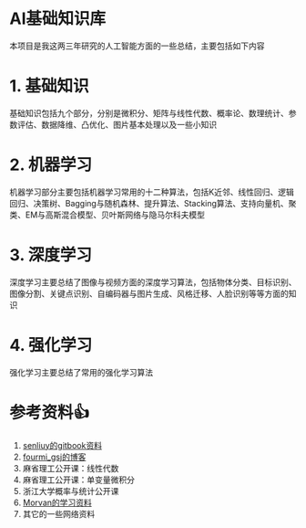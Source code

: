 AI基础知识库
===
本项目是我这两三年研究的人工智能方面的一些总结，主要包括如下内容
# 1. 基础知识
基础知识包括九个部分，分别是微积分、矩阵与线性代数、概率论、数理统计、参数评估、数据降维、凸优化、图片基本处理以及一些小知识

# 2. 机器学习
机器学习部分主要包括机器学习常用的十二种算法，包括K近邻、线性回归、逻辑回归、决策树、Bagging与随机森林、提升算法、Stacking算法、支持向量机、聚类、EM与高斯混合模型、贝叶斯网络与隐马尔科夫模型

# 3. 深度学习
深度学习主要总结了图像与视频方面的深度学习算法，包括物体分类、目标识别、图像分割、关键点识别、自编码器与图片生成、风格迁移、人脸识别等等方面的知识

# 4. 强化学习
强化学习主要总结了常用的强化学习算法

参考资料:+1:
===
1. [senliuy的gitbook资料](https://senliuy.gitbooks.io/advanced-deep-learning)
2. [fourmi_gsj的博客](https://www.cnblogs.com/fourmi)
3. 麻省理工公开课：线性代数
4. 麻省理工公开课：单变量微积分
5. 浙江大学概率与统计公开课
6. [Morvan的学习资料](https://morvanzhou.github.io/)
7. 其它的一些网络资料
